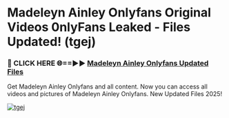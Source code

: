 # Madeleyn Ainley Onlyfans Original Videos 0nlyFans Leaked - Files Updated! (tgej)

<h3>🔴 CLICK HERE 🌐==►► <a href="https://tinyurl.com/ehrbuxhb" rel="nofollow">Madeleyn Ainley Onlyfans Updated Files</a></h3>

Get Madeleyn Ainley Onlyfans and all content. Now you can access all videos and pictures of Madeleyn Ainley Onlyfans. New Updated Files 2025!

[![tgej](https://i.imgur.com/lVYEuWS.gif)](https://tinyurl.com/ehrbuxhb)

